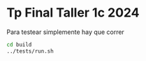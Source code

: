 # Tp Final Taller 1c 2024


Para testear simplemente hay que correr

```bash
cd build
../tests/run.sh
```

